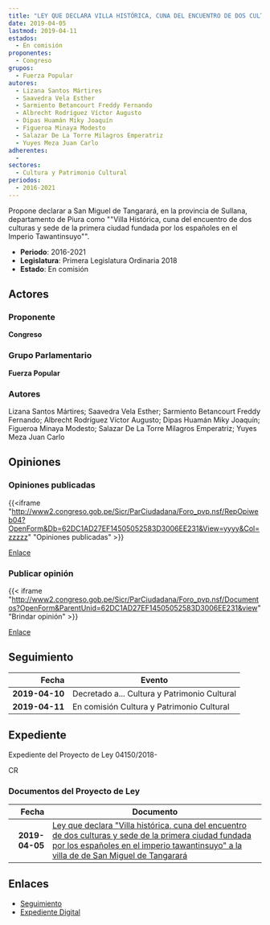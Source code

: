 ```yaml
---
title: "LEY QUE DECLARA VILLA HISTÓRICA, CUNA DEL ENCUENTRO DE DOS CULTURAS Y SEDE DE LA PRIMERA CIUDAD FUNDADA POR LOS ESPAÑOLES EN EL IMPERIO DEL TAWANTINSUYO A LA VILLA DE SAN MIGUEL DE TANGARARÁ"
date: 2019-04-05
lastmod: 2019-04-11
estados: 
  - En comisión
proponentes: 
  - Congreso
grupos: 
  - Fuerza Popular
autores: 
  - Lizana Santos Mártires
  - Saavedra Vela Esther
  - Sarmiento Betancourt Freddy Fernando
  - Albrecht Rodríguez Víctor Augusto
  - Dipas Huamán Miky Joaquín
  - Figueroa Minaya Modesto
  - Salazar De La Torre Milagros Emperatriz
  - Yuyes Meza Juan Carlo
adherentes: 
  - 
sectores: 
  - Cultura y Patrimonio Cultural
periodos: 
  - 2016-2021
---
```


Propone declarar a San Miguel de Tangarará, en la provincia de Sullana, departamento de Piura como ""Villa Histórica, cuna del encuentro de dos culturas y sede de la primera ciudad fundada por los españoles en el Imperio Tawantinsuyo"".

- **Periodo**: 2016-2021
- **Legislatura**: Primera Legislatura Ordinaria 2018
- **Estado**: En comisión

## Actores

### Proponente

**Congreso**

### Grupo Parlamentario

**Fuerza Popular**

### Autores

Lizana Santos Mártires; Saavedra Vela Esther; Sarmiento Betancourt Freddy Fernando; Albrecht Rodríguez Víctor Augusto; Dipas Huamán Miky Joaquín; Figueroa Minaya Modesto; Salazar De La Torre Milagros Emperatriz; Yuyes Meza Juan Carlo


## Opiniones

### Opiniones publicadas

{{<iframe "http://www2.congreso.gob.pe/Sicr/ParCiudadana/Foro_pvp.nsf/RepOpiweb04?OpenForm&Db=62DC1AD27EF14505052583D3006EE231&View=yyyy&Col=zzzzz" "Opiniones publicadas" >}}

[Enlace](http://www2.congreso.gob.pe/Sicr/ParCiudadana/Foro_pvp.nsf/RepOpiweb04?OpenForm&Db=62DC1AD27EF14505052583D3006EE231&View=yyyy&Col=zzzzz)
### Publicar opinión

{{< iframe "http://www2.congreso.gob.pe/Sicr/ParCiudadana/Foro_pvp.nsf/Documentos?OpenForm&ParentUnid=62DC1AD27EF14505052583D3006EE231&view" "Brindar opinión" >}}

[Enlace](http://www2.congreso.gob.pe/Sicr/ParCiudadana/Foro_pvp.nsf/Documentos?OpenForm&ParentUnid=62DC1AD27EF14505052583D3006EE231&view)

## Seguimiento

| Fecha | Evento |
|------:|--------|
| **2019-04-10** | Decretado a... Cultura y Patrimonio Cultural|
| **2019-04-11** | En comisión Cultura y Patrimonio Cultural|


## Expediente

Expediente del Proyecto de Ley 04150/2018-

CR


### Documentos del Proyecto de Ley

| Fecha | Documento |
|------:|--------|
| **2019-04-05** | [Ley que declara "Villa histórica, cuna del encuentro de dos culturas y sede de la primera ciudad fundada por los españoles en el imperio tawantinsuyo" a la villa de de San Miguel de Tangarará](http://www.leyes.congreso.gob.pe/Documentos/2016_2021/Proyectos_de_Ley_y_de_Resoluciones_Legislativas/PL0415020190405..pdf) |

## Enlaces 

- [Seguimiento](http://www2.congreso.gob.pehttp://www2.congreso.gob.pe/Sicr/TraDocEstProc/CLProLey2016.nsf/f7fff46988ca05b1052578e100829cc7/92df285fdc534caa052583d3005da418?OpenDocument)
- [Expediente Digital](http://www2.congreso.gob.pehttp://www2.congreso.gob.pe/Sicr/TraDocEstProc/CLProLey2016.nsf/f7fff46988ca05b1052578e100829cc7/92df285fdc534caa052583d3005da418?OpenDocument&Click=05257FB7005EB655.eb71d0cf91d8294e05256cdf006b5706/$Body/0.1C6C)
